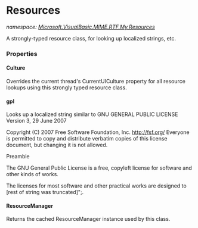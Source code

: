 ﻿# Resources
_namespace: <a href="#" onClick="load('/docs/Microsoft.VisualBasic.MIME.RTF.My.Resources/index.md')">Microsoft.VisualBasic.MIME.RTF.My.Resources</a>_

A strongly-typed resource class, for looking up localized strings, etc.




### Properties

#### Culture
Overrides the current thread's CurrentUICulture property for all
 resource lookups using this strongly typed resource class.
#### gpl
Looks up a localized string similar to GNU GENERAL PUBLIC LICENSE
 Version 3, 29 June 2007

 Copyright (C) 2007 Free Software Foundation, Inc. <http://fsf.org/>
 Everyone is permitted to copy and distribute verbatim copies
 of this license document, but changing it is not allowed.

 Preamble

 The GNU General Public License is a free, copyleft license for
software and other kinds of works.

 The licenses for most software and other practical works are designed
to [rest of string was truncated]";.
#### ResourceManager
Returns the cached ResourceManager instance used by this class.
